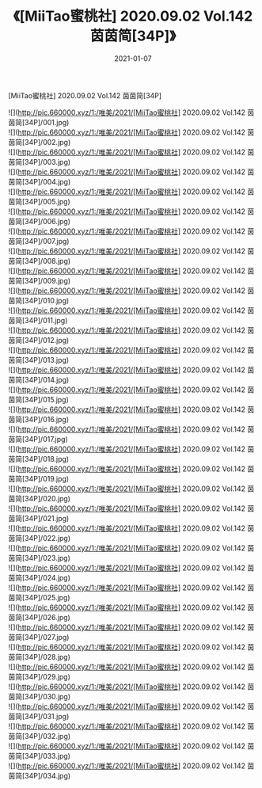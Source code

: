 ﻿---
layout: post
title:  《[MiiTao蜜桃社] 2020.09.02 Vol.142 茵茵简[34P]》
date:   2021-01-07
img: http://pic.660000.xyz/1:/唯美/2021/[MiiTao蜜桃社] 2020.09.02 Vol.142 茵茵简[34P]/000.jpg
categories: [美女, 清纯, 唯美]
---

[MiiTao蜜桃社] 2020.09.02 Vol.142 茵茵简[34P]

  ![](http://pic.660000.xyz/1:/唯美/2021/[MiiTao蜜桃社] 2020.09.02 Vol.142 茵茵简[34P]/001.jpg) <br> ![](http://pic.660000.xyz/1:/唯美/2021/[MiiTao蜜桃社] 2020.09.02 Vol.142 茵茵简[34P]/002.jpg) <br> ![](http://pic.660000.xyz/1:/唯美/2021/[MiiTao蜜桃社] 2020.09.02 Vol.142 茵茵简[34P]/003.jpg) <br> ![](http://pic.660000.xyz/1:/唯美/2021/[MiiTao蜜桃社] 2020.09.02 Vol.142 茵茵简[34P]/004.jpg) <br> ![](http://pic.660000.xyz/1:/唯美/2021/[MiiTao蜜桃社] 2020.09.02 Vol.142 茵茵简[34P]/005.jpg) <br> ![](http://pic.660000.xyz/1:/唯美/2021/[MiiTao蜜桃社] 2020.09.02 Vol.142 茵茵简[34P]/006.jpg) <br> ![](http://pic.660000.xyz/1:/唯美/2021/[MiiTao蜜桃社] 2020.09.02 Vol.142 茵茵简[34P]/007.jpg) <br> ![](http://pic.660000.xyz/1:/唯美/2021/[MiiTao蜜桃社] 2020.09.02 Vol.142 茵茵简[34P]/008.jpg) <br> ![](http://pic.660000.xyz/1:/唯美/2021/[MiiTao蜜桃社] 2020.09.02 Vol.142 茵茵简[34P]/009.jpg) <br> ![](http://pic.660000.xyz/1:/唯美/2021/[MiiTao蜜桃社] 2020.09.02 Vol.142 茵茵简[34P]/010.jpg) <br> ![](http://pic.660000.xyz/1:/唯美/2021/[MiiTao蜜桃社] 2020.09.02 Vol.142 茵茵简[34P]/011.jpg) <br> ![](http://pic.660000.xyz/1:/唯美/2021/[MiiTao蜜桃社] 2020.09.02 Vol.142 茵茵简[34P]/012.jpg) <br> ![](http://pic.660000.xyz/1:/唯美/2021/[MiiTao蜜桃社] 2020.09.02 Vol.142 茵茵简[34P]/013.jpg) <br> ![](http://pic.660000.xyz/1:/唯美/2021/[MiiTao蜜桃社] 2020.09.02 Vol.142 茵茵简[34P]/014.jpg) <br> ![](http://pic.660000.xyz/1:/唯美/2021/[MiiTao蜜桃社] 2020.09.02 Vol.142 茵茵简[34P]/015.jpg) <br> ![](http://pic.660000.xyz/1:/唯美/2021/[MiiTao蜜桃社] 2020.09.02 Vol.142 茵茵简[34P]/016.jpg) <br> ![](http://pic.660000.xyz/1:/唯美/2021/[MiiTao蜜桃社] 2020.09.02 Vol.142 茵茵简[34P]/017.jpg) <br> ![](http://pic.660000.xyz/1:/唯美/2021/[MiiTao蜜桃社] 2020.09.02 Vol.142 茵茵简[34P]/018.jpg) <br> ![](http://pic.660000.xyz/1:/唯美/2021/[MiiTao蜜桃社] 2020.09.02 Vol.142 茵茵简[34P]/019.jpg) <br> ![](http://pic.660000.xyz/1:/唯美/2021/[MiiTao蜜桃社] 2020.09.02 Vol.142 茵茵简[34P]/020.jpg) <br> ![](http://pic.660000.xyz/1:/唯美/2021/[MiiTao蜜桃社] 2020.09.02 Vol.142 茵茵简[34P]/021.jpg) <br> ![](http://pic.660000.xyz/1:/唯美/2021/[MiiTao蜜桃社] 2020.09.02 Vol.142 茵茵简[34P]/022.jpg) <br> ![](http://pic.660000.xyz/1:/唯美/2021/[MiiTao蜜桃社] 2020.09.02 Vol.142 茵茵简[34P]/023.jpg) <br> ![](http://pic.660000.xyz/1:/唯美/2021/[MiiTao蜜桃社] 2020.09.02 Vol.142 茵茵简[34P]/024.jpg) <br> ![](http://pic.660000.xyz/1:/唯美/2021/[MiiTao蜜桃社] 2020.09.02 Vol.142 茵茵简[34P]/025.jpg) <br> ![](http://pic.660000.xyz/1:/唯美/2021/[MiiTao蜜桃社] 2020.09.02 Vol.142 茵茵简[34P]/026.jpg) <br> ![](http://pic.660000.xyz/1:/唯美/2021/[MiiTao蜜桃社] 2020.09.02 Vol.142 茵茵简[34P]/027.jpg) <br> ![](http://pic.660000.xyz/1:/唯美/2021/[MiiTao蜜桃社] 2020.09.02 Vol.142 茵茵简[34P]/028.jpg) <br> ![](http://pic.660000.xyz/1:/唯美/2021/[MiiTao蜜桃社] 2020.09.02 Vol.142 茵茵简[34P]/029.jpg) <br> ![](http://pic.660000.xyz/1:/唯美/2021/[MiiTao蜜桃社] 2020.09.02 Vol.142 茵茵简[34P]/030.jpg) <br> ![](http://pic.660000.xyz/1:/唯美/2021/[MiiTao蜜桃社] 2020.09.02 Vol.142 茵茵简[34P]/031.jpg) <br> ![](http://pic.660000.xyz/1:/唯美/2021/[MiiTao蜜桃社] 2020.09.02 Vol.142 茵茵简[34P]/032.jpg) <br> ![](http://pic.660000.xyz/1:/唯美/2021/[MiiTao蜜桃社] 2020.09.02 Vol.142 茵茵简[34P]/033.jpg) <br> ![](http://pic.660000.xyz/1:/唯美/2021/[MiiTao蜜桃社] 2020.09.02 Vol.142 茵茵简[34P]/034.jpg) <br>